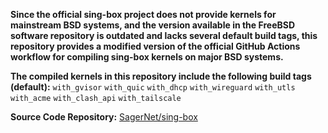 **Since the official sing-box project does not provide kernels for mainstream BSD systems, and the version available in the FreeBSD software repository is outdated and lacks several default build tags, this repository provides a modified version of the official GitHub Actions workflow for compiling sing-box kernels on major BSD systems.**

**The compiled kernels in this repository include the following build tags (default):**
`with_gvisor` `with_quic` `with_dhcp` `with_wireguard` `with_utls` `with_acme` `with_clash_api` `with_tailscale`

**Source Code Repository:**
[SagerNet/sing-box](https://github.com/SagerNet/sing-box)
